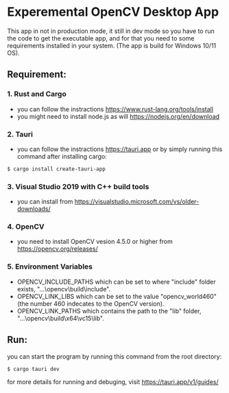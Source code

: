 # Experemental OpenCV Desktop App

This app in not in production mode, it still in dev mode so you have to run the code to get the executable app, and for that you need to some requirements installed in your system. (The app is build for Windows 10/11 OS).

## Requirement:

### 1. Rust and Cargo

- you can follow the instractions https://www.rust-lang.org/tools/install
- you might need to install node.js as will https://nodejs.org/en/download

### 2. Tauri

- you can follow the instractions https://tauri.app or by simply running this command after installing cargo:

```bash
$ cargo install create-tauri-app
```

### 3. Visual Studio 2019 with C++ build tools

- you can install from https://visualstudio.microsoft.com/vs/older-downloads/

### 4. OpenCV

- you need to install OpenCV vesion 4.5.0 or higher from https://opencv.org/releases/

### 5. Environment Variables

- OPENCV_INCLUDE_PATHS which can be set to where "include" folder exists, "...\opencv\build\include".
- OPENCV_LINK_LIBS which can be set to the value "opencv_world460" (the number 460 indecates to the OpenCV version).
- OPENCV_LINK_PATHS which contains the path to the "lib" folder, "...\opencv\build\x64\vc15\lib".

## Run:

you can start the program by running this command from the root directory:

```bash
$ cargo tauri dev
```

for more details for running and debuging, visit https://tauri.app/v1/guides/
